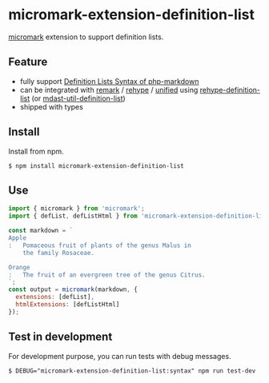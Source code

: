# micromark-extension-definition-list

[micromark](https://github.com/micromark/micromark) extension to support definition lists.

## Feature

* fully support [Definition Lists Syntax of php-markdown]
* can be integrated with [remark] / [rehype] / [unified] using [rehype-definition-list] (or [mdast-util-definition-list])
* shipped with types

[Definition Lists Syntax of php-markdown]: https://michelf.ca/projects/php-markdown/extra/#def-list
[remark]: https://github.com/remarkjs/remark
[rehype]: https://github.com/rehypejs/rehype
[unified]: https://github.com/unifiedjs/unified
[mdast-util-definition-list]: https://github.com/wataru-chocola/mdast-util-definition-list
[rehype-definition-list]: https://github.com/wataru-chocola/rehype-definition-list

## Install

Install from npm.

```console
$ npm install micromark-extension-definition-list
```

## Use

```javascript
import { micromark } from 'micromark';
import { defList, defListHtml } from 'micromark-extension-definition-list';

const markdown = `
Apple
:   Pomaceous fruit of plants of the genus Malus in 
    the family Rosaceae.

Orange
:   The fruit of an evergreen tree of the genus Citrus.
`;
const output = micromark(markdown, {
  extensions: [defList],
  htmlExtensions: [defListHtml]
});
```


## Test in development

For development purpose, you can run tests with debug messages.

```console
$ DEBUG="micromark-extension-definition-list:syntax" npm run test-dev
```
